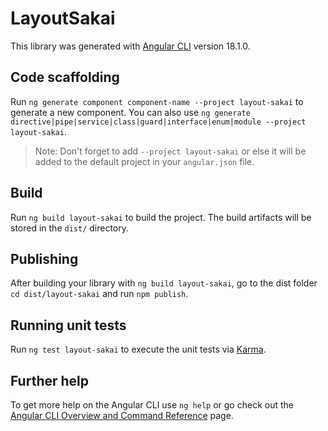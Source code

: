 # LayoutSakai

This library was generated with [Angular CLI](https://github.com/angular/angular-cli) version 18.1.0.

## Code scaffolding

Run `ng generate component component-name --project layout-sakai` to generate a new component. You can also use `ng generate directive|pipe|service|class|guard|interface|enum|module --project layout-sakai`.
> Note: Don't forget to add `--project layout-sakai` or else it will be added to the default project in your `angular.json` file. 

## Build

Run `ng build layout-sakai` to build the project. The build artifacts will be stored in the `dist/` directory.

## Publishing

After building your library with `ng build layout-sakai`, go to the dist folder `cd dist/layout-sakai` and run `npm publish`.

## Running unit tests

Run `ng test layout-sakai` to execute the unit tests via [Karma](https://karma-runner.github.io).

## Further help

To get more help on the Angular CLI use `ng help` or go check out the [Angular CLI Overview and Command Reference](https://angular.dev/tools/cli) page.
